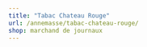 ```yaml
---
title: "Tabac Chateau Rouge"
url: /annemasse/tabac-chateau-rouge/
shop: marchand de journaux
---
```

